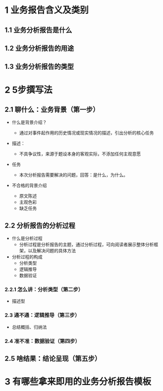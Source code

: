 
# 1 业务报告含义及类别

## 1.1 业务分析报告是什么

## 1.2 业务分析报告的用途

## 1.3 业务分析报告的类型

# 2 5步撰写法

## 2.1 聊什么：业务背景（第一步）

- 什么是背景介绍？
  - 通过对事件起作用的历史情况或现实情况的描述，引出分析的核心任务
&nbsp;

- 描述：
  - 不具争议性，来源于题设本身的客观实际，不添加任何主观意愿
- 任务
  - 本次分析报告需要解决的问题，回答：是什么，为什么。

- 不合格的背景介绍
  - 原文陈述
  - 主观色彩
  - 缺乏任务

## 2.2 分析报告的分析过程

- 什么是分析过程
  - 分析过程是分析报告的主题，通过分析过程，可向阅读者展示整体分析框架，以及解决问题的具体方法
- 分析过程的构成
  - 分析类型
  - 逻辑推导
  - 数据验证

### 2.2.1 怎么讲：分析类型（第二步）

- 描述型

### 2.3 通不通：逻辑推导（第三步）

- 总结概括、归纳法

### 2.4 准不准：数据验证（第四步）

## 2.5 啥结果：结论呈现（第五步）

# 3 有哪些拿来即用的业务分析报告模板
